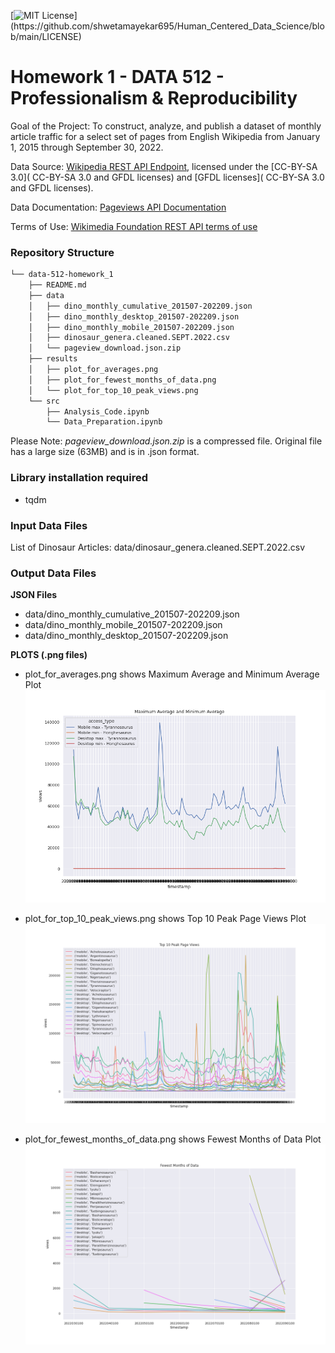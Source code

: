 [![MIT License](https://img.shields.io/apm/l/atomic-design-ui.svg?)](https://github.com/shwetamayekar695/Human_Centered_Data_Science/blob/main/LICENSE)

# Homework 1 - DATA 512 - Professionalism & Reproducibility

Goal of the Project: To construct, analyze, and publish a dataset of monthly article traffic for a select set of pages from English Wikipedia from January 1, 2015 through September 30, 2022.


Data Source: [Wikipedia REST API Endpoint](https://wikimedia.org/api/rest_v1/#/Pageviews%20data/get_metrics_pageviews_per_article__project___access___agent___article___granularity___start___end_), licensed under the [CC-BY-SA 3.0]( CC-BY-SA 3.0 and GFDL licenses) and [GFDL licenses]( CC-BY-SA 3.0 and GFDL licenses).

Data Documentation: [Pageviews API Documentation](https://wikitech.wikimedia.org/wiki/Analytics/AQS/Pageviews)

Terms of Use: [Wikimedia Foundation REST API terms of use](https://www.mediawiki.org/wiki/REST_API#Terms_and_conditions)


### Repository Structure

```bash
└── data-512-homework_1
    ├── README.md
    ├── data
    │   ├── dino_monthly_cumulative_201507-202209.json
    │   ├── dino_monthly_desktop_201507-202209.json
    │   ├── dino_monthly_mobile_201507-202209.json
    │   ├── dinosaur_genera.cleaned.SEPT.2022.csv
    │   └── pageview_download.json.zip
    ├── results
    │   ├── plot_for_averages.png
    │   ├── plot_for_fewest_months_of_data.png
    │   └── plot_for_top_10_peak_views.png
    └── src
        ├── Analysis_Code.ipynb
        └── Data_Preparation.ipynb
```

Please Note: *pageview_download.json.zip* is a compressed file. Original file has a large size (63MB) and is in .json format.

### Library installation required
 - tqdm

### Input Data Files
List of Dinosaur Articles: data/dinosaur_genera.cleaned.SEPT.2022.csv

### Output Data Files
**JSON Files**
- data/dino_monthly_cumulative_201507-202209.json
- data/dino_monthly_mobile_201507-202209.json
- data/dino_monthly_desktop_201507-202209.json

**PLOTS (.png files)**

- plot_for_averages.png shows Maximum Average and Minimum Average Plot
![plot_for_averages](https://github.com/shwetamayekar695/Human_Centered_Data_Science/blob/main/HW1-DATA512/results/plot_for_averages.png)

- plot_for_top_10_peak_views.png shows Top 10 Peak Page Views Plot
![plot_for_top_10_peak_views](https://github.com/shwetamayekar695/Human_Centered_Data_Science/blob/main/HW1-DATA512/results/plot_for_top_10_peak_views.png)

- plot_for_fewest_months_of_data.png shows Fewest Months of Data Plot
![plot_for_fewest_months_of_data](https://github.com/shwetamayekar695/Human_Centered_Data_Science/blob/main/HW1-DATA512/results/plot_for_fewest_months_of_data.png)
